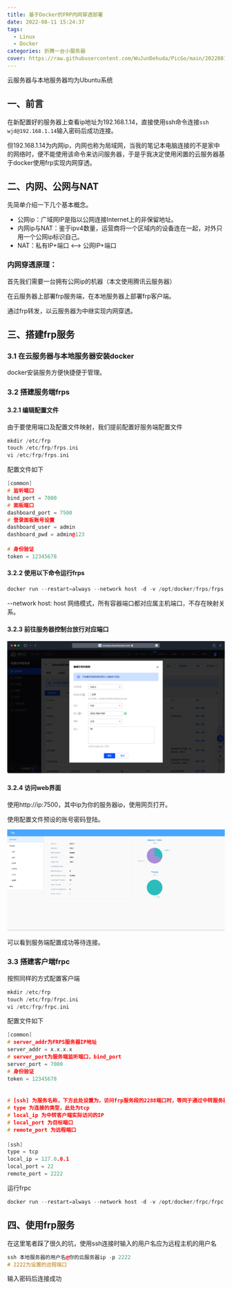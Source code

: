 ```yaml
---
title: 基于Docker的FRP内网穿透部署
date: 2022-08-11 15:24:37
tags:
  - Linux
  - Docker
categories: 折腾一台小服务器
cover: https://raw.githubusercontent.com/WuJunDehuda/PicGo/main/20220811205446.png
---
```


云服务器与本地服务器均为Ubuntu系统

## 一、前言

在新配置好的服务器上查看ip地址为192.168.1.14，直接使用ssh命令连接`ssh wjd@192.168.1.14`输入密码后成功连接。

但192.168.1.14为内网ip，内网也称为局域网，当我的笔记本电脑连接的不是家中的网络时，便不能使用该命令来访问服务器，于是乎我决定使用闲置的云服务器基于docker使用frp实现内网穿透。

## 二、内网、公网与NAT

先简单介绍一下几个基本概念。

- 公网ip：广域网IP是指以公网连接Internet上的非保留地址。
- 内网ip与NAT：鉴于ipv4数量，运营商将一个区域内的设备连在一起，对外只用一个公网ip标识自己。
- NAT：私有IP+端口 <——> 公网IP+端口

### 内网穿透原理：

首先我们需要一台拥有公网ip的机器（本文使用腾讯云服务器）

在云服务器上部署frp服务端，在本地服务器上部署frp客户端。

通过frp转发，以云服务器为中继实现内网穿透。

## 三、搭建frp服务

### 3.1 在云服务器与本地服务器安装docker

docker安装服务方便快捷便于管理。

### 3.2 搭建服务端frps

#### 3.2.1 编辑配置文件

由于要使用端口及配置文件映射，我们提前配置好服务端配置文件

```cpp
mkdir /etc/frp
touch /etc/frp/frps.ini
vi /etc/frp/frps.ini
```

配置文件如下

```cpp
[common]
# 监听端口
bind_port = 7000
# 面板端口
dashboard_port = 7500
# 登录面板账号设置
dashboard_user = admin
dashboard_pwd = admin@123

# 身份验证
token = 12345678
```

#### 3.2.2 使用以下命令运行frps

```cpp
docker run --restart=always --network host -d -v /opt/docker/frps/frps.ini:/etc/frp/frps.ini --name frps snowdreamtech/frps
```

--network host: host 网络模式，所有容器端口都对应属主机端口，不存在映射关系。

#### 3.2.3 前往服务器控制台放行对应端口

![img](https://raw.githubusercontent.com/WuJunDehuda/PicGo/main/1660209285979-e9f2011b-7aac-4384-a2e1-488964aa1633.png)

#### 3.2.4 访问web界面

使用http://ip:7500，其中ip为你的服务器ip，使用网页打开。

使用配置文件预设的账号密码登陆。

![img](https://raw.githubusercontent.com/WuJunDehuda/PicGo/main/1660209529676-8b54bca3-ecaf-4eb3-95e3-7160b985d97c.png)

可以看到服务端配置成功等待连接。

### 3.3 搭建客户端frpc

按照同样的方式配置客户端

```cpp
mkdir /etc/frp
touch /etc/frp/frpc.ini
vi /etc/frp/frpc.ini
```

配置文件如下

```cpp
[common]
# server_addr为FRPS服务器IP地址
server_addr = x.x.x.x
# server_port为服务端监听端口，bind_port
server_port = 7000
# 身份验证
token = 12345678


# [ssh] 为服务名称，下方此处设置为，访问frp服务段的2288端口时，等同于通过中转服务器访问127.0.0.1的22端口。
# type 为连接的类型，此处为tcp
# local_ip 为中转客户端实际访问的IP 
# local_port 为目标端口
# remote_port 为远程端口

[ssh]
type = tcp
local_ip = 127.0.0.1
local_port = 22
remote_port = 2222
```

运行frpc

```cpp
docker run --restart=always --network host -d -v /opt/docker/frpc/frpc.ini:/etc/frp/frpc.ini --name frpc snowdreamtech/frpc
```

## 四、使用frp服务

在这里笔者踩了很久的坑，使用ssh连接时输入的用户名应为远程主机的用户名

```cpp
ssh 本地服务器的用户名@你的云服务器ip -p 2222
# 2222为设置的远程端口
```

输入密码后连接成功







